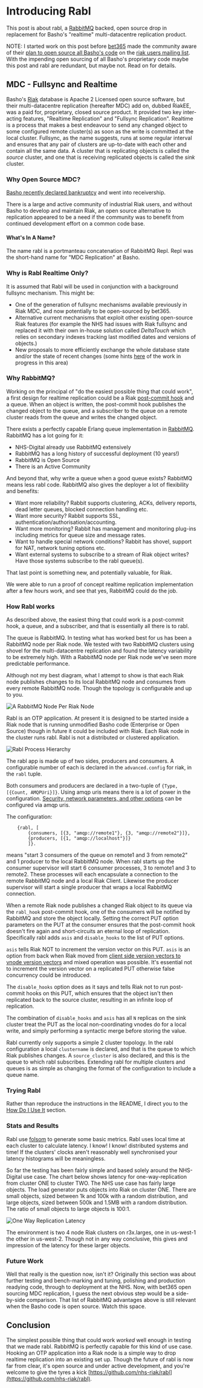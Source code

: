 # Introducing Rabl

This post is about rabl, a [RabbitMQ](https://www.rabbitmq.com/)
backed, open source drop in replacement for Basho's "realtime"
multi-datacentre replication product.

NOTE: I started work on this post before
[bet365](https://www.bet365.com) made the community aware of their
[plan to open source all Basho's code](http://lists.basho.com/pipermail/riak-users_lists.basho.com/2017-August/019500.html)
on the
[riak users mailing list](http://lists.basho.com/mailman/listinfo/riak-users_lists.basho.com). With
the impending open sourcing of all Basho's proprietary code maybe this
post and rabl are redundant, but maybe not. Read on for details.

## MDC - Fullsync and Realtime

Basho's [Riak](https://github.com/basho/riak) database is Apache 2
Licensed open source software, but their multi-datacentre replication
(hereafter MDC) add on, dubbed RiakEE, was a paid for, proprietary,
closed source product. It provided two key inter-acting features,
"Realtime Replication" and "Fullsync Replication". Realtime is a
process that makes a best endeavour to send any changed object to some
configured remote cluster(s) as soon as the write is committed at the
local cluster. Fullsync, as the name suggests, runs at some regular
interval and ensures that any pair of clusters are up-to-date with
each other and contain all the same data. A cluster that is
replicating objects is called the _source_ cluster, and one that is
receiving replicated objects is called the _sink_ cluster.

### Why Open Source MDC?

[Basho recently declared bankruptcy](https://www.theregister.co.uk/2017/07/31/end_of_the_road_for_basho_as_court_puts_biz_into_receivership/)
and went into receivership.

There is a large and active community of industrial Riak users, and
without Basho to develop and maintain Riak, an open source alternative
to replication appeared to be a need if the community was to benefit
from continued development effort on a common code base.

#### What's In A Name?

The name rabl is a portmanteau concatenation of RabbitMQ Repl. Repl
was the short-hand name for "MDC Replication" at Basho.

### Why is Rabl Realtime Only?

It is assumed that Rabl will be used in conjunction with a background
fullsync mechanism.  This might be:

* One of the generation of fullsync mechanisms available previously in
  Riak MDC, and now potentially to be open-sourced by bet365.
* Alternative current mechanisms that exploit other existing
  open-source Riak features (for example the NHS had issues with Riak
  fullsync and replaced it with their own in-house solution called
  _DeltaTouch_ which relies on secondary indexes tracking last
  modified dates and versions of objects.)
* New proposals to more efficiently exchange the whole database state
  and/or the state of recent changes (some hints
  [here](https://github.com/martinsumner/leveled/blob/master/docs/ANTI_ENTROPY.md)
  of the work in progress in this area)

### Why RabbitMQ?

Working on the principal of "do the easiest possible thing that could
work", a first design for realtime replication could be a Riak
[post-commit hook](https://www.tiot.jp/riak-docs/riak/kv/2.2.3/developing/usage/commit-hooks/#post-commit-hooks)
and a queue. When an object is written, the post-commit hook publishes
the changed object to the queue, and a subscriber to the queue on a
remote cluster reads from the queue and writes the changed object.

There exists a perfectly capable Erlang queue implementation in
[RabbitMQ](https://www.rabbitmq.com/). RabbitMQ has a lot going for
it:

* NHS-Digital already use RabbitMQ extensively
* RabbitMQ has a long history of successful deployment (10 years!)
* RabbitMQ is Open Source
* There is an Active Community

And beyond that, why write a queue when a good queue exists?  RabbitMQ
means less rabl code. RabbitMQ also gives the deployer a lot of
flexibility and benefits:

* Want more reliability? Rabbit supports clustering, ACKs, delivery
  reports, dead letter queues, blocked connection handling etc.
* Want more security? Rabbit supports SSL,
  authentication/authorisation/accounting.
* Want more monitoring? Rabbit has management and monitoring plug-ins
  including metrics for queue size and message rates.
* Want to handle special network conditions? Rabbit has shovel,
  support for NAT, network tuning options etc.
* Want external systems to subscribe to a stream of Riak object
  writes? Have those systems subscribe to the rabl queue(s).

That last point is something new, and potentially valuable, for Riak.

We were able to run a proof of concept realtime replication
implementation after a few hours work, and see that yes, RabbitMQ
could do the job.

### How Rabl works

As described above, the easiest thing that could work is a post-commit
hook, a queue, and a subscriber, and that is essentially all there is
to rabl.

The queue is RabbitMQ. In testing what has worked best for us has been
a RabbitMQ node per Riak node. We tested with two RabbitMQ clusters
using shovel for the multi-datacentre replication and found the
latency variability to be extremely high. With a RabbitMQ node per
Riak node we've seen more predictable performance.

Although not my best diagram, what I attempt to show is that each Riak
node publishes changes to its local RabbitMQ node and consumes from
every remote RabbitMQ node. Though the topology is configurable and up
to you.

![A RabbitMQ Node Per Riak Node](many-2-many-2.png "A rabbit per riak")

Rabl is an OTP application. At present it is designed to be started
inside a Riak node that is running unmodified Basho code (Enterprise
or Open Source) though in future it could be included with Riak. Each
Riak node in the cluster runs rabl. Rabl is not a distributed or
clustered application.

![Rabl Process Hierarchy](rabl.png "Rabl Process Hierarchy")

The rabl app is made up of two sides, producers and consumers. A
configurable number of each is declared in the `advanced.config` for
riak, in the `rabl` tuple.

Both consumers and producers are declared in a two-tuple of `{Type,
[{Count, AMQPUri}]}`. Using amqp uris means there is a lot of power in
the
configuration. [Security, network parameters, and other options](https://www.rabbitmq.com/uri-query-parameters.html)
can be configured via amqp uris.

The configuration:

        {rabl, [
            {consumers, [{3, "amqp://remote1"}, {3, "amqp://remote2"}]},
            {producers, [{1, "amqp://localhost"}]}
            ]}.

means "start 3 consumers of the queue on remote1 and 3 from remote2"
and 1 producer to the local RabbitMQ node.  When rabl starts up the
consumer supervisor will start 6 consumer processes, 3 to remote1 and
3 to remote2. These processes will each encapsulate a connection to
the remote RabbitMQ node and a local Riak Client. Likewise the
producer supervisor will start a single producer that wraps a local
RabbitMQ connection.

When a remote Riak node publishes a changed Riak object to its queue
via the `rabl_hook` post-commit hook, one of the consumers will be
notified by RabbitMQ and store the object locally. Setting the correct
PUT option parameters on the PUT at the consumer ensures that the
post-commit hook doesn't fire again and short-circuits an eternal loop
of replication. Specifically rabl adds `asis` and `disable_hooks` to
the list of PUT options.

`asis` tells Riak NOT to increment the version vector on this
PUT. `asis` is an option from back when Riak moved from
[client side version vectors to vnode version vectors](http://basho.com/posts/technical/vector-clocks-revisited/)
and mixed operation was possible. It's essential not to increment the
version vector on a replicated PUT otherwise false concurrency could
be introduced.

The `disable_hooks` option does as it says and tells Riak not to run
post-commit hooks on this PUT, which ensures that the object isn't
then replicated back to the source cluster, resulting in an infinite
loop of replication.

The combination of `disable_hooks` and `asis` has all `N` replicas on
the sink cluster treat the PUT as the local non-coordinating vnodes do
for a local write, and simply performing a syntactic merge before
storing the value.

Rabl currently only supports a simple 2 cluster topology. In the rabl
configuration a local `clustername` is declared, and that is the queue
to which Riak publishes changes. A `source_cluster` is also declared,
and this is the queue to which rabl subscribes. Extending rabl for
multiple clusters and queues is as simple as changing the format of
the configuration to include a queue name.

### Trying Rabl

Rather than reproduce the instructions in the README, I direct you to
the
[How Do I Use It](https://github.com/nhs-riak/rabl#how-do-i-use-it)
section.

### Stats and Results

Rabl use [folsom](https://github.com/boundary/folsom) to generate some
basic metrics. Rabl uses local time at each cluster to calculate
latency. I know! I know! distributed systems and time! If the
clusters' clocks aren't reasonably well synchronised your latency
histograms will be meaningless.

So far the testing has been fairly simple and based solely around the
NHS-Digital use case. The chart below shows latency for
one-way-replication from cluster ONE to cluster TWO. The NHS use case
has fairly large objects. The load generator puts objects into Riak on
cluster ONE. There are small objects, sized between 1k and 100k with a
random distribution, and large objects, sized between 500k and 1.5MB
with a random distribution. The ratio of small objects to large
objects is 100:1.

![One Way Replication Latency](one-way-repl.png "One Way Repl Latency")

The environment is two 4 node Riak clusters on r3x.larges, one in
us-west-1 the other in us-west-2. Though not in any way conclusive,
this gives and impression of the latency for these larger objects.

### Future Work

Well that really is the question now, isn't it? Originally this
section was about further testing and bench-marking and tuning,
polishing and production readying code, through to deployment at the
NHS. Now, with bet365 open sourcing MDC replication, I guess the next
obvious step would be a side-by-side comparison. That list of RabbitMQ
advantages above is still relevant when the Basho code is open
source. Watch this space.

## Conclusion

The simplest possible thing that could work _worked_ well enough in
testing that we made rabl. RabbitMQ is perfectly capable for this kind
of use case. Hooking an OTP application into a Riak node is a simple
way to drop realtime replication into an existing set up. Though the
future of rabl is now far from clear, it's open source and under
active development, and you're welcome to give the tyres a kick
[https://github.com/nhs-riak/rabl](https://github.com/nhs-riak/rabl).
